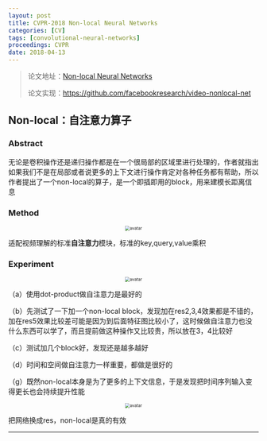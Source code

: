 ```yaml
---
layout: post
title: CVPR-2018 Non-local Neural Networks
categories: [CV]
tags: [convolutional-neural-networks]
proceedings: CVPR
date: 2018-04-13
---
```


> 论文地址：[Non-local Neural Networks](https://openaccess.thecvf.com/content_cvpr_2018/papers/Wang_Non-Local_Neural_Networks_CVPR_2018_paper.pdf)
>
> 论文实现：<https://github.com/facebookresearch/video-nonlocal-net>

## Non-local：自注意力算子

### Abstract

无论是卷积操作还是递归操作都是在一个很局部的区域里进行处理的，作者就指出如果我们不是在局部或者说更多的上下文进行操作肯定对各种任务都有帮助，所以作者提出了一个non-local的算子，是一个即插即用的block，用来建模长距离信息

### Method

<div align="center" style="float:center"><img src="https://blog-img-1259433191.cos.ap-shanghai.myqcloud.com/Non-local/img2.png" alt="avatar" style="zoom:60%;" /></div>

适配视频理解的标准**自注意力**模块，标准的key,query,value乘积

### Experiment

<div align="center" style="float:center"><img src="https://blog-img-1259433191.cos.ap-shanghai.myqcloud.com/Non-local/table2.png" alt="avatar" style="zoom:60%;" /></div>

（a）使用dot-product做自注意力是最好的

（b）先测试了一下加一个non-local block，发现加在res2,3,4效果都是不错的，加在res5效果比较差可能是因为到后面特征图比较小了，这时候做自注意力也没什么东西可以学了，而且提前做这种操作又比较贵，所以放在3，4比较好

（c）测试加几个block好，发现还是越多越好

（d）时间和空间做自注意力一样重要，都做是很好的

（g）既然non-local本身是为了更多的上下文信息，于是发现把时间序列输入变得更长也会持续提升性能

<div align="center" style="float:center"><img src="https://blog-img-1259433191.cos.ap-shanghai.myqcloud.com/Non-local/table3.png" alt="avatar" style="zoom:60%;" /></div>

把网络换成res，non-local是真的有效

<HR align=left color=#987cb9 SIZE=1>
